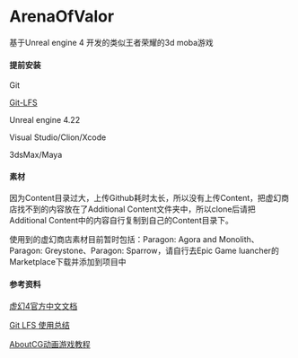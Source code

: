 # ArenaOfValor

基于Unreal engine 4 开发的类似王者荣耀的3d moba游戏

#### 提前安装

Git

[Git-LFS](https://git-lfs.github.com/)

Unreal engine 4.22

Visual Studio/Clion/Xcode

3dsMax/Maya

#### 素材

因为Content目录过大，上传Github耗时太长，所以没有上传Content，把虚幻商店找不到的内容放在了Additional Content文件夹中，所以clone后请把Additional Content中的内容自行复制到自己的Content目录下。

使用到的虚幻商店素材目前暂时包括：Paragon: Agora and Monolith、Paragon: Greystone、Paragon: Sparrow，请自行去Epic Game luancher的Marketplace下载并添加到项目中


#### 参考资料

[虚幻4官方中文文档](http://api.unrealengine.com/CHN/)

[Git LFS 使用总结](http://www.ikouz.com/2018/05/git-lfs-%E4%BD%BF%E7%94%A8%E6%80%BB%E7%BB%93/)

[AboutCG动画游戏教程](http://www.aboutcg.org/)


